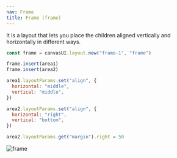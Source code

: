 ```yaml
---
nav: Frame
title: Frame (frame)
---
```


It is a layout that lets you place the children aligned vertically and horizontally in different ways.

```javascript
const frame = canvasUI.layout.new("frame-1", "frame")

frame.insert(area1)
frame.insert(area2)

area1.layoutParams.set("align", {
  horizontal: "middle",
  vertical: "middle",
})

area2.layoutParams.set("align", {
  horizontal: "right",
  vertical: "bottom",
})

area2.layoutParams.get("margin").right = 50
```

![frame](/canvas-user-interface/docs/elements/layouts/frame.svg)
